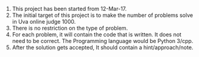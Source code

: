 1) This project has been started from 12-Mar-17. 
2) The initial target of this project is to make the number of problems solve in Uva online judge 1000.
3) There is no restriction on the type of problem. 
4) For each problem, it will contain the code that is written. It does not need to be correct. The Programming language would be Python 3/cpp.
5) After the solution gets accepted, It should contain a hint/approach/note.